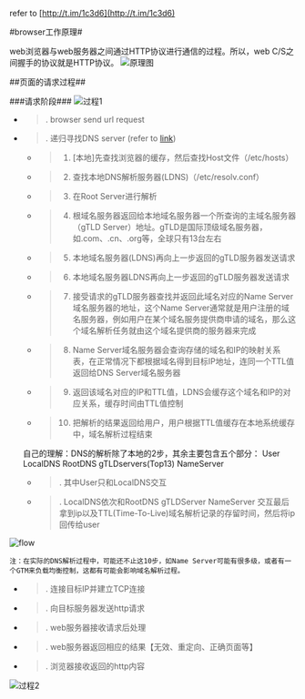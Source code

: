 refer to [http://t.im/1c3d6](http://t.im/1c3d6)

#browser工作原理#

web浏览器与web服务器之间通过HTTP协议进行通信的过程。所以，web C/S之间握手的协议就是HTTP协议。
![原理图](https://qaseven.github.io/image/front_end_performance_test.png)

##页面的请求过程##

###请求阶段###
![过程1](https://qaseven.github.io/image/LSBAWS_HTTP_request_response.png)

* > . browser send url request

* > . 递归寻找DNS server (refer to [link](http://www.cnblogs.com/xrq730/p/4931418.html))
    * > 1. [本地]先查找浏览器的缓存，然后查找Host文件（/etc/hosts）
    * > 2. 查找本地DNS解析服务器(LDNS)（/etc/resolv.conf）
    * > 3. 在Root Server进行解析
    * > 4. 根域名服务器返回给本地域名服务器一个所查询的主域名服务器（gTLD Server）地址。gTLD是国际顶级域名服务器，如.com、.cn、.org等，全球只有13台左右
    * > 5. 本地域名服务器(LDNS)再向上一步返回的gTLD服务器发送请求
    * > 6. 本地域名服务器LDNS再向上一步返回的gTLD服务器发送请求
    * > 7. 接受请求的gTLD服务器查找并返回此域名对应的Name Server域名服务器的地址，这个Name Server通常就是用户注册的域名服务器，例如用户在某个域名服务提供商申请的域名，那么这个域名解析任务就由这个域名提供商的服务器来完成
    * > 8. Name Server域名服务器会查询存储的域名和IP的映射关系表，在正常情况下都根据域名得到目标IP地址，连同一个TTL值返回给DNS Server域名服务器
    * > 9. 返回该域名对应的IP和TTL值，LDNS会缓存这个域名和IP的对应关系，缓存时间由TTL值控制
    * > 10. 把解析的结果返回给用户，用户根据TTL值缓存在本地系统缓存中，域名解析过程结束
   
   自己的理解：DNS的解析除了本地的2步，其余主要包含五个部分： User LocalDNS RootDNS gTLDservers(Top13) NameServer 
   * > . 其中User只和LocalDNS交互
   * > . LocalDNS依次和RootDNS  gTLDServer NameServer 交互最后拿到ip以及TTL(Time-To-Live)域名解析记录的存留时间，然后将ip回传给user
   
![flow](http://images2015.cnblogs.com/blog/801753/201511/801753-20151102204944102-1846720088.png)

    注：在实际的DNS解析过程中，可能还不止这10步，如Name Server可能有很多级，或者有一个GTM来负载均衡控制，这都有可能会影响域名解析过程。
    
* > . 连接目标IP并建立TCP连接

* > . 向目标服务器发送http请求

* > . web服务器接收请求后处理

* > . web服务器返回相应的结果【无效、重定向、正确页面等】

* > . 浏览器接收返回的http内容

![过程2](https://qaseven.github.io/image/dns.jpg)


